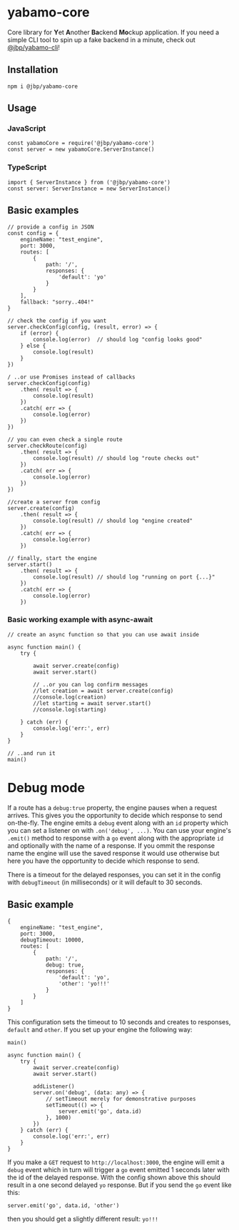 # yabamo-core

Core library for **Y**et **A**nother **Ba**ckend **Mo**ckup application.
If you need a simple CLI tool to spin up a fake backend in a minute, check out [@jbp/yabamo-cli](https://www.npmjs.com/package/@jbp/yabamo-cli)!

## Installation

```npm i @jbp/yabamo-core```

## Usage

### JavaScript

```
const yabamoCore = require('@jbp/yabamo-core')
const server = new yabamoCore.ServerInstance()
```

### TypeScript

```
import { ServerInstance } from ('@jbp/yabamo-core')
const server: ServerInstance = new ServerInstance()
```
## Basic examples
```
// provide a config in JSON
const config = {
    engineName: "test_engine",
    port: 3000,
    routes: [
        {
            path: '/',
            responses: {
                'default': 'yo'
            }
        }
    ],
    fallback: "sorry..404!"
}

// check the config if you want
server.checkConfig(config, (result, error) => {
    if (error) {
        console.log(error)  // should log "config looks good"
    } else {
        console.log(result)
    }
})

/ ..or use Promises instead of callbacks
server.checkConfig(config)
    .then( result => {
        console.log(result)
    })
    .catch( err => {
        console.log(error)
    })
})

// you can even check a single route
server.checkRoute(config)
    .then( result => {
        console.log(result) // should log "route checks out"
    })
    .catch( err => {
        console.log(error)
    })
})

//create a server from config
server.create(config)
    .then( result => {
        console.log(result) // should log "engine created"
    })
    .catch( err => {
        console.log(error)
    })

// finally, start the engine
server.start()
    .then( result => {
        console.log(result) // should log "running on port {...}"
    })
    .catch( err => {
        console.log(error)
    })
```

### Basic working example with async-await
```
// create an async function so that you can use await inside

async function main() {
    try {

        await server.create(config)
        await server.start()

        // ..or you can log confirm messages
        //let creation = await server.create(config)
        //console.log(creation)
        //let starting = await server.start()
        //console.log(starting)

    } catch (err) {
        console.log('err:', err)
    }
}

// ..and run it
main()
```

# Debug mode

If a route has a ```debug:true``` property, the engine pauses when a request arrives. This gives you the opportunity to decide which response to send on-the-fly. The engine emits a ```debug``` event along with an ```id``` property which you can set a listener on with ```.on('debug', ...)```. You can use your engine's ```.emit()``` method to response with a ```go``` event along with the appropriate ```id``` and optionally with the name of a response. If you ommit the response name the engine will use the saved response it would use otherwise but here you have the opportunity to decide which response to send.

There is a timeout for the delayed responses, you can set it in the config with ```debugTimeout``` (in milliseconds) or it will default to 30 seconds.

## Basic example

```
{
    engineName: "test_engine",
    port: 3000,
    debugTimeout: 10000,
    routes: [
        {
            path: '/',
            debug: true,
            responses: {
                'default': 'yo',
                'other': 'yo!!!'
            }
        }
    ]
}
```
This configuration sets the timeout to 10 seconds and creates to responses, ```default``` and ```other```.
If you set up your engine the following way:
```
main()

async function main() {
    try {
        await server.create(config)
        await server.start()

        addListener()
        server.on('debug', (data: any) => {
            // setTimeout merely for demonstrative purposes
            setTimeout(() => {
                server.emit('go', data.id)
            }, 1000)
        })
    } catch (err) {
        console.log('err:', err)
    }
}
```


 If you make a ```GET``` request to ```http://localhost:3000```, the engine will emit a ```debug``` event which in turn will trigger a ```go``` event emitted 1 seconds later with the id of the delayed response. With the config shown above this should result in a one second delayed ```yo``` response. But if you send the ```go``` event like this:

```server.emit('go', data.id, 'other')```

then you should get a slightly different result: ```yo!!!```